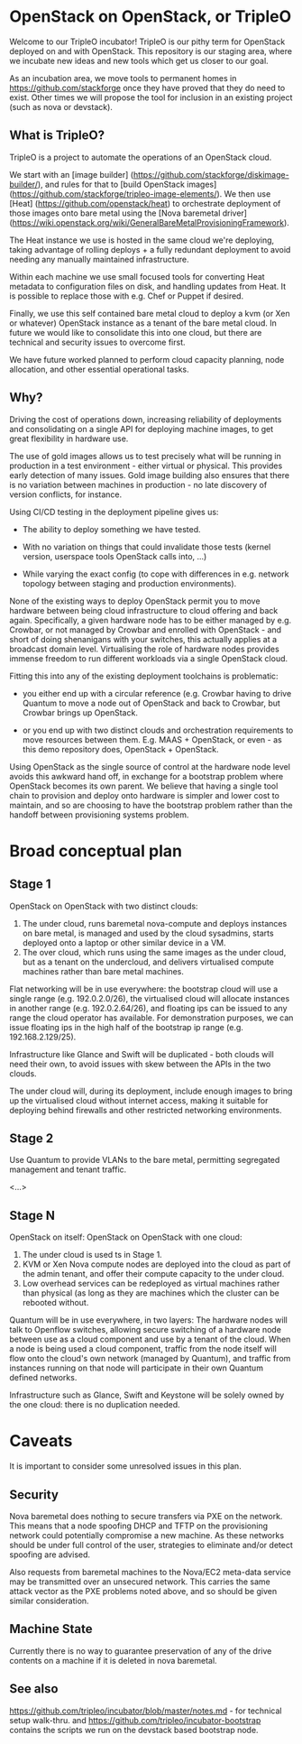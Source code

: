 OpenStack on OpenStack, or TripleO
===================================

Welcome to our TripleO incubator! TripleO is our pithy term for OpenStack
deployed on and with OpenStack. This repository is our staging area, where we
incubate new ideas and new tools which get us closer to our goal.

As an incubation area, we move tools to permanent homes in
https://github.com/stackforge once they have proved that they do need to exist.
Other times we will propose the tool for inclusion in an existing project (such
as nova or devstack).

What is TripleO?
----------------

TripleO is a project to automate the operations of an OpenStack cloud.

We start with an [image builder]
(https://github.com/stackforge/diskimage-builder/), and rules for that to
[build OpenStack images] (https://github.com/stackforge/tripleo-image-elements/).
We then use [Heat] (https://github.com/openstack/heat) to orchestrate deployment
of those images onto bare metal using the [Nova baremetal driver]
(https://wiki.openstack.org/wiki/GeneralBareMetalProvisioningFramework).

The Heat instance we use is hosted in the same cloud we're deploying, taking
advantage of rolling deploys + a fully redundant deployment to avoid needing
any manually maintained infrastructure.

Within each machine we use small focused tools for converting Heat metadata to
configuration files on disk, and handling updates from Heat. It is possible to
replace those with e.g. Chef or Puppet if desired.

Finally, we use this self contained bare metal cloud to deploy a kvm (or Xen or
whatever) OpenStack instance as a tenant of the bare metal cloud. In future we
would like to consolidate this into one cloud, but there are technical and
security issues to overcome first.

We have future worked planned to perform cloud capacity planning, node
allocation, and other essential operational tasks.

Why?
----

Driving the cost of operations down, increasing reliability of deployments and
consolidating on a single API for deploying machine images, to get great
flexibility in hardware use.

The use of gold images allows us to test precisely what will be running in
production in a test environment - either virtual or physical. This provides
early detection of many issues. Gold image building also ensures that there
is no variation between machines in production - no late discovery of version
conflicts, for instance.

Using CI/CD testing in the deployment pipeline gives us:

- The ability to deploy something we have tested.

- With no variation on things that could invalidate those tests (kernel
  version, userspace tools OpenStack calls into, ...)

- While varying the exact config (to cope with differences in e.g. network
  topology between staging and production environments).


None of the existing ways to deploy OpenStack permit you to move hardware
between being cloud infrastructure to cloud offering and back again.
Specifically, a given hardware node has to be either managed by e.g. Crowbar,
or not managed by Crowbar and enrolled with OpenStack - and short of doing
shenanigans with your switches, this actually applies at a broadcast domain
level. Virtualising the role of hardware nodes provides immense freedom to run
different workloads via a single OpenStack cloud.

Fitting this into any of the existing deployment toolchains is problematic:

- you either end up with a circular reference (e.g. Crowbar having to drive
  Quantum to move a node out of OpenStack and back to Crowbar, but Crowbar
  brings up OpenStack.

- or you end up with two distinct clouds and orchestration requirements to
  move resources between them. E.g. MAAS + OpenStack, or even - as this
  demo repository does, OpenStack + OpenStack.

Using OpenStack as the single source of control at the hardware node level
avoids this awkward hand off, in exchange for a bootstrap problem where
OpenStack becomes its own parent. We believe that having a single tool
chain to provision and deploy onto hardware is simpler and lower cost to
maintain, and so are choosing to have the bootstrap problem rather than
the handoff between provisioning systems problem.

Broad conceptual plan
=====================

Stage 1
-------

OpenStack on OpenStack with two distinct clouds:

1. The under cloud, runs baremetal nova-compute and deploys instances on
   bare metal, is managed and used by the cloud sysadmins, starts deployed onto
   a laptop or other similar device in a VM.
1. The over cloud, which runs using the same images as the under cloud, but as
   a tenant on the undercloud, and delivers virtualised compute machines rather
   than bare metal machines.

Flat networking will be in use everywhere: the bootstrap cloud will use a single
range (e.g. 192.0.2.0/26), the virtualised cloud will allocate instances in
another range (e.g. 192.0.2.64/26), and floating ips can be issued to any range
the cloud operator has available. For demonstration purposes, we can issue
floating ips in the high half of the bootstrap ip range (e.g. 192.168.2.129/25).

Infrastructure like Glance and Swift will be duplicated - both clouds will need
their own, to avoid issues with skew between the APIs in the two clouds.

The under cloud will, during its deployment, include enough images to bring
up the virtualised cloud without internet access, making it suitable for
deploying behind firewalls and other restricted networking environments.

Stage 2
-------

Use Quantum to provide VLANs to the bare metal, permitting segregated
management and tenant traffic.

<...>

Stage N
-------

OpenStack on itself: OpenStack on OpenStack with one cloud:

1. The under cloud is used ts in Stage 1.
1. KVM or Xen Nova compute nodes are deployed into the cloud as part of the
   admin tenant, and offer their compute capacity to the under cloud.
1. Low overhead services can be redeployed as virtual machines rather than
   physical (as long as they are machines which the cluster can be rebooted
   without.

Quantum will be in use everywhere, in two layers: The hardware nodes will
talk to Openflow switches, allowing secure switching of a hardware node between
use as a cloud component and use by a tenant of the cloud. When a node is
being used a cloud component, traffic from the node itself will flow onto the
cloud's own network (managed by Quantum), and traffic from instances running
on that node will participate in their own Quantum defined networks.

Infrastructure such as Glance, Swift and Keystone will be solely owned by the
one cloud: there is no duplication needed.

Caveats
=======

It is important to consider some unresolved issues in this plan.

Security
--------

Nova baremetal does nothing to secure transfers via PXE on the
network. This means that a node spoofing DHCP and TFTP on the provisioning
network could potentially compromise a new machine. As these networks
should be under full control of the user, strategies to eliminate and/or
detect spoofing are advised.

Also requests from baremetal machines to the Nova/EC2 meta-data service
may be transmitted over an unsecured network. This carries the same
attack vector as the PXE problems noted above, and so should be given
similar consideration.

Machine State
-------------

Currently there is no way to guarantee preservation of any of the drive
contents on a machine if it is deleted in nova baremetal.

See also
--------
https://github.com/tripleo/incubator/blob/master/notes.md - for technical 
setup walk-thru.
and
https://github.com/tripleo/incubator-bootstrap contains the scripts we run on
the devstack based bootstrap node.
